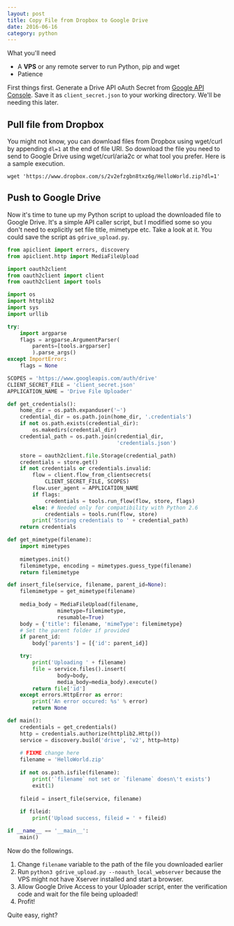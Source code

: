 ```yaml
---
layout: post
title: Copy File from Dropbox to Google Drive
date: 2016-06-16
category: python
---
```


What you'll need

* A __VPS__ or any remote server to run Python, pip and wget
* Patience

First things first. Generate a Drive API oAuth Secret from [Google API Console](https://console.developers.google.com). Save it as `client_secret.json` to your working directory. We'll be needing this later.

## Pull file from Dropbox

You might not know, you can download files from Dropbox using wget/curl by appending `dl=1` at the end of file URI. So download the file you need to send to Google Drive using wget/curl/aria2c or what tool you prefer. Here is a sample execution.

`wget 'https://www.dropbox.com/s/2v2efzgbn8txz6g/HelloWorld.zip?dl=1'`

## Push to Google Drive

Now it's time to tune up my Python script to upload the downloaded file to Google Drive. It's a simple API caller script, but I modified some so you don't need to explicitly set file title, mimetype etc. Take a look at it. You could save the script as `gdrive_upload.py`.

```python
from apiclient import errors, discovery
from apiclient.http import MediaFileUpload

import oauth2client
from oauth2client import client
from oauth2client import tools

import os
import httplib2
import sys
import urllib

try:
    import argparse
    flags = argparse.ArgumentParser(
        parents=[tools.argparser]
        ).parse_args()
except ImportError:
    flags = None

SCOPES = 'https://www.googleapis.com/auth/drive'
CLIENT_SECRET_FILE = 'client_secret.json'
APPLICATION_NAME = 'Drive File Uploader'

def get_credentials():
    home_dir = os.path.expanduser('~')
    credential_dir = os.path.join(home_dir, '.credentials')
    if not os.path.exists(credential_dir):
        os.makedirs(credential_dir)
    credential_path = os.path.join(credential_dir,
                                   'credentials.json')

    store = oauth2client.file.Storage(credential_path)
    credentials = store.get()
    if not credentials or credentials.invalid:
        flow = client.flow_from_clientsecrets(
            CLIENT_SECRET_FILE, SCOPES)
        flow.user_agent = APPLICATION_NAME
        if flags:
            credentials = tools.run_flow(flow, store, flags)
        else: # Needed only for compatibility with Python 2.6
            credentials = tools.run(flow, store)
        print('Storing credentials to ' + credential_path)
    return credentials

def get_mimetype(filename):
    import mimetypes
    
    mimetypes.init()
    filemimetype, encoding = mimetypes.guess_type(filename)
    return filemimetype

def insert_file(service, filename, parent_id=None):
    filemimetype = get_mimetype(filename)
    
    media_body = MediaFileUpload(filename,
                mimetype=filemimetype,
                resumable=True)
    body = {'title': filename, 'mimeType': filemimetype}
    # Set the parent folder if provided
    if parent_id:
        body['parents'] = [{'id': parent_id}]

    try:
        print('Uploading ' + filename)
        file = service.files().insert(
                body=body,
                media_body=media_body).execute()
        return file['id']
    except errors.HttpError as error:
        print('An error occured: %s' % error)
        return None

def main():
    credentials = get_credentials()
    http = credentials.authorize(httplib2.Http())
    service = discovery.build('drive', 'v2', http=http)
    
    # FIXME change here
    filename = 'HelloWorld.zip'
    
    if not os.path.isfile(filename):
        print('`filename` not set or `filename` doesn\'t exists')
        exit(1)
    
    fileid = insert_file(service, filename)
    
    if fileid:
        print('Upload success, fileid = ' + fileid)

if __name__ == '__main__':
    main()
```

Now do the followings.

1. Change `filename` variable to the path of the file you downloaded earlier
2. Run `python3 gdrive_upload.py --noauth_local_webserver` because the VPS might not have Xserver installed and start a browser.
3. Allow Google Drive Access to your Uploader script, enter the verification code and wait for the file being uploaded!
4. Profit!

Quite easy, right?
